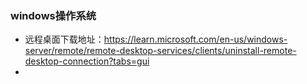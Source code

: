 <!--
 * @Author: findnr
 * @Date: 2024-03-30 21:38:33
 * @LastEditors: findnr
 * @LastEditTime: 2024-05-09 07:15:32
 * @Description: 
-->
### windows操作系统
- 远程桌面下载地址：https://learn.microsoft.com/en-us/windows-server/remote/remote-desktop-services/clients/uninstall-remote-desktop-connection?tabs=gui
-